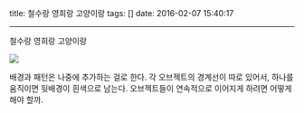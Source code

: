 title: 철수랑 영희랑 고양이랑
tags: []
date: 2016-02-07 15:40:17

---

철수랑 영희랑 고양이랑

![](https://goo.gl/A4Y9QM)

배경과 패턴은 나중에 추가하는 걸로 한다.
각 오브젝트의 경계선이 따로 있어서, 하나를 움직이면 뒷배경이 흰색으로 남는다. 오브젝트들이 연속적으로 이어지게 하려면 어떻게 해야 할까.




